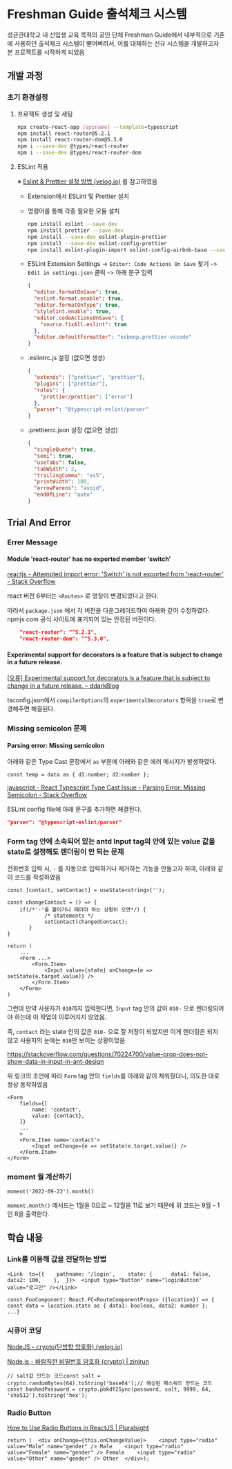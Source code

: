 # Freshman Guide 출석체크 시스템



성균관대학교 내 신입생 교육 목적의 공인 단체 Freshman Guide에서 내부적으로 기존에 사용하던 출석체크 시스템이 뻗어버려서, 이를 대체하는 신규 시스템을 개발하고자 본 프로젝트를 시작하게 되었음



## 개발 과정



### 초기 환경설정

1. 프로젝트 생성 및 세팅

   ```bash
   npx create-react-app [appname] --template=typescript
   npm install react-router@5.2.1
   npm install react-router-dom@5.3.0
   npm i --save-dev @types/react-router
   npm i --save-dev @types/react-router-dom
   ```

2. ESLint 적용

   ※ [Eslint & Prettier 설정 방법 (velog.io)](https://velog.io/@njh7799/Eslint-Prettier-설정-방법) 를 참고하였음

   - Extension에서 ESLint 및 Prettier 설치

   - 명령어를 통해 각종 필요한 모듈 설치

     ```bash
     npm install eslint --save-dev
     npm install prettier --save-dev
     npm install --save-dev eslint-plugin-prettier
     npm install --save-dev eslint-config-prettier
     npm install eslint-plugin-import eslint-config-airbnb-base --save-dev
     ```

   - ESLint Extension Settings -> `Editor: Code Actions On Save` 찾기 -> `Edit in settings.json` 클릭 -> 아래 문구 입력

     ```json
     {
       "editor.formatOnSave": true,
       "eslint.format.enable": true,
       "editor.formatOnType": true,
       "stylelint.enable": true,
       "editor.codeActionsOnSave": {
         "source.fixAll.eslint": true
       },
       "editor.defaultFormatter": "esbenp.prettier-vscode"
     }
     ```

   - .eslintrc.js 설정 (없으면 생성)

     ```json
     {
       "extends": ["prettier", "prettier"],
       "plugins": ["prettier"],
       "rules": {
         "prettier/prettier": ["error"]
       },
       "parser": "@typescript-eslint/parser"
     }
     ```

   - .prettierrc.json 설정 (없으면 생성)

     ```json
     {
       "singleQuote": true,
       "semi": true,
       "useTabs": false,
       "tabWidth": 2,
       "trailingComma": "es5",
       "printWidth": 100,
       "arrowParens": "avoid",
       "endOfLine": "auto"
     }
     ```



## Trial And Error



### Errer Message



#### Module 'react-router' has no exported member 'switch'

[reactjs - Attempted import error: 'Switch' is not exported from 'react-router' - Stack Overflow](https://stackoverflow.com/questions/67687254/attempted-import-error-switch-is-not-exported-from-react-router)

react 버전 6부터는 `<Routes>` 로 명칭이 변경되었다고 한다.

따라서 `package.json` 에서 각 버전을 다운그레이드하여 아래와 같이 수정하였다. npmjs.com 공식 사이트에 표기되어 있는 안정된 버전이다.

```json
    "react-router": "^5.2.1",
    "react-router-dom": "^5.3.0",
```



#### Experimental support for decorators is a feature that is subject to change in a future release.

[[오류\] Experimental support for decorators is a feature that is subject to change in a future release. – ddarkBlog](https://blog.ddark.kr/Experimental-support-for-decorators-is-a-feature-that-is-subject-to-change-in-a-future-release/)

tsconfig.json에서 `compilerOptions`의 `experimentalDecorators` 항목을 `true`로 변경해주면 해결된다.



### Missing semicolon 문제



#### Parsing error: Missing semicolon

아래와 같은 Type Cast 문장에서 `as` 부분에 아래와 같은 에러 메시지가 발생하였다.

```react
const temp = data as { d1:number; d2:number };
```

[javascript - React Typescript Type Cast Issue - Parsing Error: Missing Semicolon - Stack Overflow](https://stackoverflow.com/questions/67412890/react-typescript-type-cast-issue-parsing-error-missing-semicolon)

ESLint config file에 아래 문구를 추가하면 해결된다.

```json
"parser": "@typescript-eslint/parser"
```



### Form tag 안에 소속되어 있는 antd Input tag의 안에 있는 value 값을 state로 설정해도 렌더링이 안 되는 문제

전화번호 입력 시, `-` 를 자동으로 입력하거나 제거하는 기능을 만들고자 하여, 아래와 같이 코드를 작성하였음

```react
const [contact, setContact] = useState<string>('');

const changeContact = () => {
    if(/*'-'를 붙이거나 떼어야 하는 상황이 오면*/) {
       		/* statements */
       		setContact(changedContact);
       }
}

return (
	...
    <Form ...>
        <Form.Item>
            <Input value={state} onChange={e => setState(e.target.value)} />
        </Form.Item>
    </Form>
)
```

그런데 만약 사용자가 `010`까지 입력한다면, `Input` tag 안의 값이 `010-` 으로 렌더링되어야 하는데 이 작업이 이루어지지 않았음.

즉, `contact` 라는 state 안의 값은 `010-` 으로 잘 저장이 되었지만 이게 렌더링은 되지 않고 사용자의 눈에는 `010`만 보이는 상황이었음

https://stackoverflow.com/questions/70224700/value-prop-does-not-show-data-in-input-in-ant-design

위 링크의 조언에 따라 `Form` tag 안의 `fields`를 아래와 같이 채워줬더니, 의도한 대로 정상 동작하였음

```react
<Form
    fields={[
        name: 'contact',
        value: {contact},
    ]}
    ...
    >
	<Form.Item name='contact'>
        <Input onChange={e => setState(e.target.value)} />
    </Form.Item>
</Form>
```



### moment 월 계산하기

```react
moment('2022-09-22').month()
```

`moment.month()` 메서드는 1월을 0으로 ~ 12월을 11로 보기 때문에 위 코드는 9월 - 1인 8을 출력한다.



## 학습 내용



### Link를 이용해 값을 전달하는 방법

```react
<Link  to={{    pathname: '/login',    state: {      data1: false,      data2: 100,    },  }}>  <input type="button" name="loginButton" value="로그인" /></Link>
```

```react
const FooComponent: React.FC<RouteComponentProps> ({location}) => {	const data = location.state as { data1: boolean, data2: number };	...}
```



### 시큐어 코딩

[NodeJS - crypto(단방향 암호화) (velog.io)](https://velog.io/@neity16/NodeJS-crypto단방향-암호화)

[Node.js - 바람직한 비밀번호 암호화 (crypto) | zinirun](https://zinirun.github.io/2020/12/02/node-crypto-password/)

```react
// salt값 만드는 코드const salt = crypto.randomBytes(64).toString('base64');// 해싱된 패스워드 만드는 코드const hashedPassword = crypto.pbkdf2Sync(password, salt, 9999, 64, 'sha512').toString('hex');
```



### Radio Button

[How to Use Radio Buttons in ReactJS | Pluralsight](https://www.pluralsight.com/guides/how-to-use-radio-buttons-in-reactjs)

```react
return (  <div onChange={this.onChangeValue}>    <input type="radio" value="Male" name="gender" /> Male    <input type="radio" value="Female" name="gender" /> Female    <input type="radio" value="Other" name="gender" /> Other  </div>);
```

